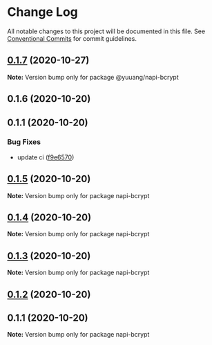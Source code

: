 # Change Log

All notable changes to this project will be documented in this file.
See [Conventional Commits](https://conventionalcommits.org) for commit guidelines.

## [0.1.7](https://github.com/zhangyuang/lerna-napi/compare/@yuuang/napi-bcrypt@0.1.6...@yuuang/napi-bcrypt@0.1.7) (2020-10-27)

**Note:** Version bump only for package @yuuang/napi-bcrypt





## 0.1.6 (2020-10-20)



## 0.1.1 (2020-10-20)


### Bug Fixes

* update ci ([f9e6570](https://github.com/zhangyuang/lerna-napi/commit/f9e6570ae69c52aa5d2ec221bd19bd8dd3beb00e))





## [0.1.5](https://github.com/zhangyuang/lerna-napi/compare/napi-bcrypt@0.1.4...napi-bcrypt@0.1.5) (2020-10-20)

**Note:** Version bump only for package napi-bcrypt





## [0.1.4](https://github.com/zhangyuang/lerna-napi/compare/napi-bcrypt@0.1.3...napi-bcrypt@0.1.4) (2020-10-20)

**Note:** Version bump only for package napi-bcrypt





## [0.1.3](https://github.com/zhangyuang/lerna-napi/compare/napi-bcrypt@0.1.2...napi-bcrypt@0.1.3) (2020-10-20)

**Note:** Version bump only for package napi-bcrypt





## [0.1.2](https://github.com/zhangyuang/lerna-napi/compare/napi-bcrypt@0.1.1...napi-bcrypt@0.1.2) (2020-10-20)



## 0.1.1 (2020-10-20)

**Note:** Version bump only for package napi-bcrypt
